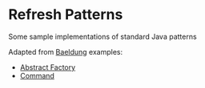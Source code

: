 # Refresh Patterns
Some sample implementations of standard Java patterns

Adapted from [Baeldung](https://www.baeldung.com/) examples:
- [Abstract Factory](https://www.baeldung.com/java-abstract-factory-pattern)
- [Command](https://www.baeldung.com/java-command-pattern)
